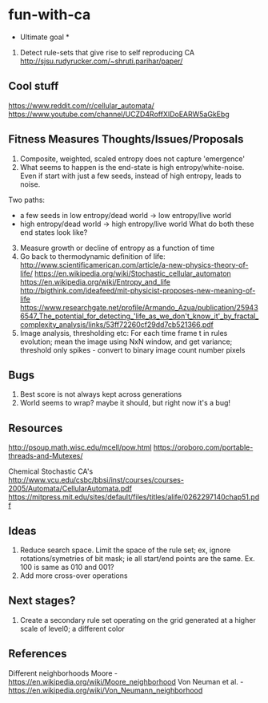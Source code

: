 # fun-with-ca

* Ultimate goal *
1. Detect rule-sets that give rise to self reproducing CA
http://sjsu.rudyrucker.com/~shruti.parihar/paper/

## Cool stuff
https://www.reddit.com/r/cellular_automata/
https://www.youtube.com/channel/UCZD4RoffXIDoEARW5aGkEbg

## Fitness Measures Thoughts/Issues/Proposals
1. Composite, weighted, scaled entropy does not capture 'emergence'
2. What seems to happen is the end-state is high entropy/white-noise. Even if start with just a few seeds, instead of high entropy, leads to noise.

Two paths:
- a few seeds in low entropy/dead world -> low entropy/live world
- high entropy/dead world -> high entropy/live world 
What do both these end states look like?

3. Measure growth or decline of entropy as a function of time
4. Go back to thermodynamic definition of life:
http://www.scientificamerican.com/article/a-new-physics-theory-of-life/
https://en.wikipedia.org/wiki/Stochastic_cellular_automaton
https://en.wikipedia.org/wiki/Entropy_and_life
http://bigthink.com/ideafeed/mit-physicist-proposes-new-meaning-of-life
https://www.researchgate.net/profile/Armando_Azua/publication/259436547_The_potential_for_detecting_'life_as_we_don't_know_it'_by_fractal_complexity_analysis/links/53ff72260cf29dd7cb521366.pdf
5. Image analysis, thresholding etc: For each time frame t in rules evolution; mean the image using NxN window, and get variance; threshold only spikes - convert to binary image count number pixels

## Bugs
1. Best score is not always kept across generations
2. World seems to wrap? maybe it should, but right now it's a bug!

## Resources
http://psoup.math.wisc.edu/mcell/pow.html
https://oroboro.com/portable-threads-and-Mutexes/

Chemical Stochastic CA's
http://www.vcu.edu/csbc/bbsi/inst/courses/courses-2005/Automata/CellularAutomata.pdf
https://mitpress.mit.edu/sites/default/files/titles/alife/0262297140chap51.pdf

## Ideas

1. Reduce search space. Limit the space of the rule set; ex, ignore rotations/symetries of bit mask; ie all start/end points are the same.
Ex.  100 is same as 010 and 001?
2. Add more cross-over operations

## Next stages?
1. Create a secondary rule set operating on the grid generated at a higher scale of level0; a different color

## References

Different neighborhoods
Moore - https://en.wikipedia.org/wiki/Moore_neighborhood
Von Neuman et al. - https://en.wikipedia.org/wiki/Von_Neumann_neighborhood
